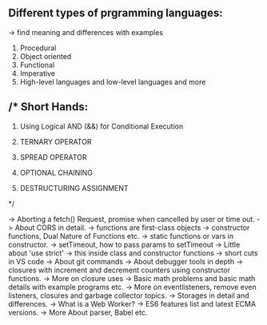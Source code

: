 
Different types of prgramming languages:
----------------------------------------
-> find meaning and differences with examples
1. Procedural
2. Object oriented
3. Functional
4. Imperative
5. High-level languages and low-level languages and more

/*
Short Hands:
-----------
1. Using Logical AND (&&) for Conditional Execution

2. TERNARY OPERATOR

3. SPREAD OPERATOR

4. OPTIONAL CHAINING

5. DESTRUCTURING ASSIGNMENT

*/

-> Aborting a fetch() Request, promise when cancelled by user or time out.
-> About CORS in detail.
-> functions are first-class objects
-> constructor functions, Dual Nature of Functions etc.
-> static functions or vars in constructor.
-> setTimeout, how to pass params to setTimeout
-> Little about 'use strict'
-> this inside class and constructor functions
-> short cuts in VS code
-> About git commands
-> About debugger tools in depth
-> closures with increment and decrement counters using constructor functions.
-> More on closure uses
-> Basic math problems and basic math details with example programs etc.
-> More on eventlisteners, remove even listeners, closures and garbage collector topics.
-> Storages in detail and differences.
-> What is a Web Worker?
-> ES6 features list and latest ECMA versions.
-> More About parser, Babel etc.